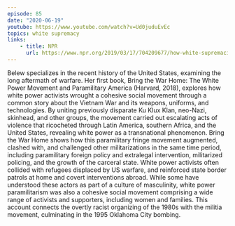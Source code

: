 ```yaml
---
episode: 85
date: "2020-06-19"
youtube: https://www.youtube.com/watch?v=Ud0juduEvEc
topics: white supremacy
links:
    - title: NPR
      url: https://www.npr.org/2019/03/17/704209677/how-white-supremacist-ideology-spreads
---
```

Belew specializes in the recent history of the United States, examining the long aftermath of warfare. Her first book, Bring the War Home: The White Power Movement and Paramilitary America (Harvard, 2018), explores how white power activists wrought a cohesive social movement through a common story about the Vietnam War and its weapons, uniforms, and technologies. By uniting previously disparate Ku Klux Klan, neo-Nazi, skinhead, and other groups, the movement carried out escalating acts of violence that ricocheted through Latin America, southern Africa, and the United States, revealing white power as a transnational phenomenon. Bring the War Home shows how this paramilitary fringe movement augmented, clashed with, and challenged other militarizations in the same time period, including paramilitary foreign policy and extralegal intervention, militarized policing, and the growth of the carceral state. White power activists often collided with refugees displaced by US warfare, and reinforced state border patrols at home and covert interventions abroad. While some have understood these actors as part of a culture of masculinity, white power paramilitarism was also a cohesive social movement comprising a wide range of activists and supporters, including women and families. This account connects the overtly racist organizing of the 1980s with the militia movement, culminating in the 1995 Oklahoma City bombing.
